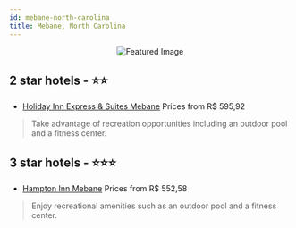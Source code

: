 ```yaml
---
id: mebane-north-carolina
title: Mebane, North Carolina
---
```


<center><img src="https://i.travelapi.com/hotels/1000000/210000/200800/200721/d39f3141_z.jpg" alt="Featured Image" /></center>


##  2 star hotels - ⭐️⭐️

-    [Holiday Inn Express & Suites Mebane](https://us.hurb.com/hotels/mebane/holiday-inn-express-suites-mebane-JNP-JP078832?cmp=18055) Prices from R$ 595,92
   > Take advantage of recreation opportunities including an outdoor pool and a fitness center.

##  3 star hotels - ⭐️⭐️⭐️

-    [Hampton Inn Mebane](https://us.hurb.com/hotels/mebane/hampton-inn-mebane-JNP-JP049635?cmp=18055) Prices from R$ 552,58
   > Enjoy recreational amenities such as an outdoor pool and a fitness center.
